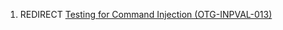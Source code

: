 1.  REDIRECT [Testing for Command Injection
    (OTG-INPVAL-013)](Testing_for_Command_Injection_\(OTG-INPVAL-013\) "wikilink")